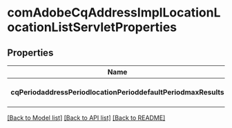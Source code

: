 # comAdobeCqAddressImplLocationLocationListServletProperties

## Properties
Name | Type | Description | Notes
------------ | ------------- | ------------- | -------------
**cqPeriodaddressPeriodlocationPerioddefaultPeriodmaxResults** | [**ConfigNodePropertyInteger**](ConfigNodePropertyInteger.md) |  | [optional] [default to null]

[[Back to Model list]](../README.md#documentation-for-models) [[Back to API list]](../README.md#documentation-for-api-endpoints) [[Back to README]](../README.md)


